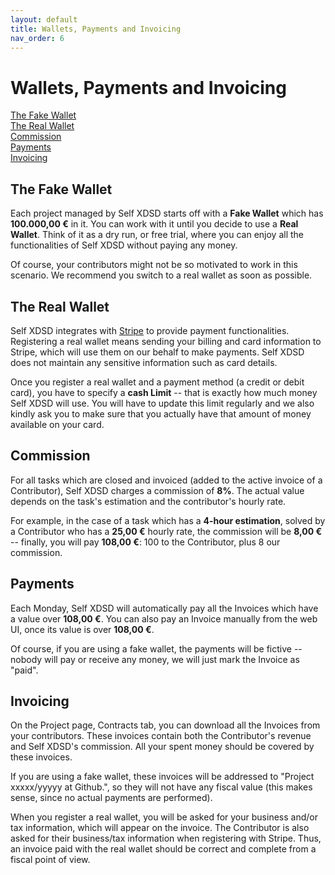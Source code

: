 ```yaml
---
layout: default
title: Wallets, Payments and Invoicing
nav_order: 6
---
```


# Wallets, Payments and Invoicing

<a href="#the-fake-wallet">The Fake Wallet</a><br>
<a href="#the-real-wallet">The Real Wallet</a><br>
<a href="#commission">Commission</a><br>
<a href="#payments">Payments</a><br>
<a href="#invoicing">Invoicing</a>

## The Fake Wallet

Each project managed by Self XDSD starts off with a **Fake Wallet** which has **100.000,00 €** in it.
You can work with it until you decide to use a **Real Wallet**. Think of it as a dry run, or free trial,
where you can enjoy all the functionalities of Self XDSD without paying any money.

Of course, your contributors might not be so motivated to work in this scenario. We recommend you switch
to a real wallet as soon as possible.

## The Real Wallet

Self XDSD integrates with [Stripe](https://stripe.com) to provide payment functionalities. Registering a real wallet means
sending your billing and card information to Stripe, which will use them on our behalf to make payments. Self XDSD does not maintain any sensitive information such as card details.

Once you register a real wallet and a payment method (a credit or debit card), you have to specify a **cash Limit** -- that is
exactly how much money Self XDSD will use. You will have to update this limit regularly and we also kindly ask you to make sure
that you actually have that amount of money available on your card.

## Commission

For all tasks which are closed and invoiced (added to the active invoice of a Contributor), Self XDSD charges a commission of **8%**.
The actual value depends on the task's estimation and the contributor's hourly rate.

For example, in the case of a task which has a **4-hour estimation**, solved by a Contributor who has a **25,00 €** hourly rate, the commission will be **8,00 €** -- finally, you will pay **108,00 €**: 100 to the Contributor, plus 8 our commission.

## Payments

Each Monday, Self XDSD will automatically pay all the Invoices which have a value over **108,00 €**. You can also pay an Invoice manually from the web UI, once its value is over **108,00 €**.

Of course, if you are using a fake wallet, the payments will be fictive -- nobody will pay or receive any money, we will just mark the Invoice as "paid".

## Invoicing

On the Project page, Contracts tab, you can download all the Invoices from your contributors. These invoices contain both the Contributor's revenue and Self XDSD's commission. All your spent money should be covered by these invoices.

If you are using a fake wallet, these invoices will be addressed to "Project xxxxx/yyyyy at Github.", so they will not have any fiscal value (this makes sense, since no actual payments are performed).

When you register a real wallet, you will be asked for your business and/or tax information, which will appear on the invoice. The Contributor is also asked for their business/tax information when registering with Stripe. Thus, an invoice paid with the real wallet should be correct and complete from a fiscal point of view.
